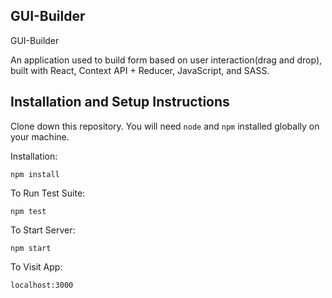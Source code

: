 ## GUI-Builder

GUI-Builder

An application used to build form based on user interaction(drag and drop), built with React, Context API + Reducer, JavaScript, and SASS.

## Installation and Setup Instructions

Clone down this repository. You will need `node` and `npm` installed globally on your machine.

Installation:

`npm install`

To Run Test Suite:

`npm test`

To Start Server:

`npm start`

To Visit App:

`localhost:3000`
